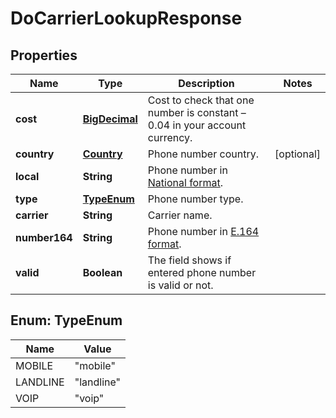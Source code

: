
# DoCarrierLookupResponse

## Properties
Name | Type | Description | Notes
------------ | ------------- | ------------- | -------------
**cost** | [**BigDecimal**](BigDecimal.md) | Cost to check that one number is constant – 0.04 in your account currency. | 
**country** | [**Country**](Country.md) | Phone number country. |  [optional]
**local** | **String** | Phone number in [National format](https://en.wikipedia.org/wiki/National_conventions_for_writing_telephone_numbers). | 
**type** | [**TypeEnum**](#TypeEnum) | Phone number type. | 
**carrier** | **String** | Carrier name. | 
**number164** | **String** | Phone number in [E.164 format](https://en.wikipedia.org/wiki/E.164). | 
**valid** | **Boolean** | The field shows if entered phone number is valid or not. | 


<a name="TypeEnum"></a>
## Enum: TypeEnum
Name | Value
---- | -----
MOBILE | &quot;mobile&quot;
LANDLINE | &quot;landline&quot;
VOIP | &quot;voip&quot;



